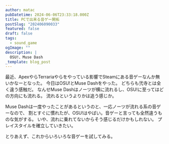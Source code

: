 ```yaml
---
author: matac
pubDatetime: 2024-06-06T23:33:18.000Z
title: PCで出来る音ゲー開拓
postSlug: "202406090033"
featured: false
draft: false
tags:
  - sound_game
ogImage: ""
description: |
  OSU!、Muse Dash
_template: blog_post
---
```


最近、ApexやらTerrariaやらをやっている影響でSteamにある音ゲーなんか無いかなーとなった。
今日はOSU!とMuse Dashをやった。
どちらも弐寺とは全く違う感触だ。
なんせMuse Dashはノーツが横に流れるし、OSU!に至ってはどの方向にも流れる。
流れるというよりかは追う感じか。

Muse Dashは一度やったことがあるというのと、一応ノーツが流れる系の音ゲーなので、
割とすぐに慣れたが、OSU!はやばい。音ゲーと言っても全然違うものな気がする。
いや、流れに乗れてないからそう感じるだけかもしれない。
プレイスタイルを確立していきたい。

とりあえず、これからいろいろな音ゲーを試してみる。
